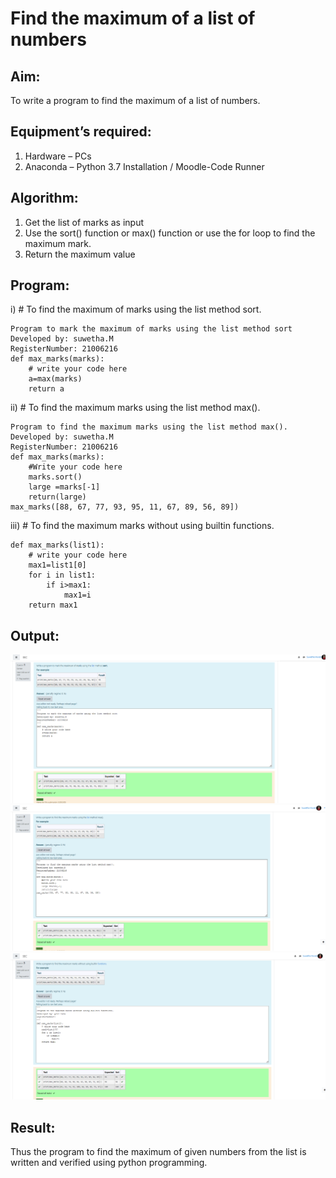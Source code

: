 # Find the maximum of a list of numbers
## Aim:
To write a program to find the maximum of a list of numbers.
## Equipment’s required:
1.	Hardware – PCs
2.	Anaconda – Python 3.7 Installation / Moodle-Code Runner
## Algorithm:
1.	Get the list of marks as input
2.	Use the sort() function or max() function or use the for loop to find the maximum mark.
3.	Return the maximum value
## Program:

i)	# To find the maximum of marks using the list method sort.
``` 
Program to mark the maximum of marks using the list method sort
Developed by: suwetha.M
RegisterNumber: 21006216
def max_marks(marks):
    # write your code here
    a=max(marks)
    return a
```
ii)	# To find the maximum marks using the list method max().
```
Program to find the maximum marks using the list method max().
Developed by: suwetha.M
RegisterNumber: 21006216
def max_marks(marks):
    #Write your code here
    marks.sort()
    large =marks[-1]
    return(large)
max_marks([88, 67, 77, 93, 95, 11, 67, 89, 56, 89])
```
iii) # To find the maximum marks without using builtin functions.
```
def max_marks(list1):
    # write your code here
    max1=list1[0]
    for i in list1:
        if i>max1:
            max1=i
    return max1
```
## Output:
![output](./ia-7a.png) 
![output](./ia-7b.png)
![output](./ia-7c.png) 

## Result:
Thus the program to find the maximum of given numbers from the list is written and verified using python programming.